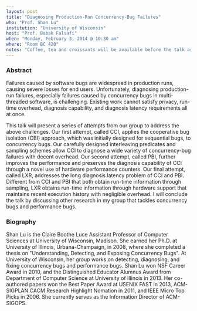 ```yaml
---
layout: post
title: "Diagnosing Production-Run Concurrency-Bug Failures"
who: "Prof. Shan Lu"
institution: "University of Wisconsin"
host: "Prof. Babak Falsafi"
when: "Monday, February 3, 2014 @ 10:30 am"
where: "Room BC 420"
notes: "Coffee, tea and croissants will be available before the talk as from 10:15 am."
---
```


### Abstract

Failures caused by software bugs are widespread in production runs, causing severe losses for end users. Unfortunately, diagnosing production-run failures, especially failures caused by concurrency bugs in multi-threaded software, is challenging. Existing work cannot satisfy privacy, run-time overhead, diagnosis capability, and diagnosis latency requirements all at once.
 
This talk will present a series of attempts from our group to address the above challenges. Our first attempt, called CCI, applies the cooperative bug isolation (CBI) approach, which was initially designed for sequential bugs, to concurrency bugs. Our carefully designed interleaving predicates and sampling schemes allow CCI to diagnose a wide variety of concurrency-bug failures with decent overhead. Our second attempt, called PBI, further improves the performance and preserves the diagnosis capability of CCI through a novel use of hardware performance counters. Our final attempt, called LXR, addresses the long diagnosis latency problem of CCI and PBI. Different from CCI and PBI that both obtain run-time information through sampling, LXR obtains run-time information through hardware support that maintains recent execution history with negligible overhead. I will conclude the talk by discussing other research in my group that tackles concurrency bugs and performance bugs.

### Biography

Shan Lu is the Claire Boothe Luce Assistant Professor of Computer Sciences at University of Wisconsin, Madison. She earned her Ph.D. at University of Illinois, Urbana-Champaign, in 2008, where she completed a thesis on "Understanding, Detecting, and Exposing Concurrency Bugs". At University of Wisconsin, her group works on detecting, diagnosing, and fixing concurrency bugs and performance bugs. Shan Lu won NSF Career Award in 2010, and the Distinguished Educator Alumnus Award from Department of Computer Science at University of Illinois in 2013. Her co-authored papers won the Best Paper Award at USENIX FAST in 2013, ACM-SIGPLAN CACM Research Highlight Nomation in 2011, and IEEE Micro Top Picks in 2006. She currently serves as the Information Director of ACM-SIGOPS.